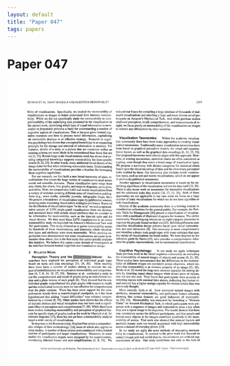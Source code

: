 ```yaml
---
layout: default
title: "Paper 047"
tags: papers
---
```


# Paper 047

<img src="/assets/scans/47.png" alt="Page with chartjunk removed" width="800"/>
